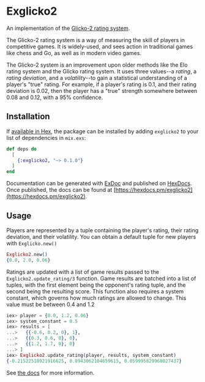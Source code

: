 # Exglicko2

An implementation of the [Glicko-2 rating system](https://en.wikipedia.org/wiki/Glicko_rating_system).

The Glicko-2 rating system is a way of measuring the skill of players in competitive games.
It is widely-used, and sees action in traditional games like chess and Go,
as well as in modern video games.

The Glicko-2 system is an improvement upon older methods like the Elo rating system and the Glicko rating system.
It uses three values--a *rating*, a *rating deviation*, and a *volatility*--to gain a statistical understanding of a player's "true" rating.
For example, if a player's rating is 0.1, and their rating deviation is 0.02,
then the player has a "true" strength somewhere between 0.08 and 0.12, with a 95% confidence.

## Installation

If [available in Hex](https://hex.pm/docs/publish), the package can be installed
by adding `exglicko2` to your list of dependencies in `mix.exs`:

```elixir
def deps do
  [
    {:exglicko2, "~> 0.1.0"}
  ]
end
```

Documentation can be generated with [ExDoc](https://github.com/elixir-lang/ex_doc)
and published on [HexDocs](https://hexdocs.pm). Once published, the docs can
be found at [https://hexdocs.pm/exglicko2](https://hexdocs.pm/exglicko2).

## Usage

Players are represented by a tuple containing the player's rating, their rating deviation, and their volatility.
You can obtain a default tuple for new players with `Exglicko.new()`

```elixir
Exglicko2.new()
{0.0, 2.0, 0.06}
```

Ratings are updated with a list of game results passed to the `Exglicko2.update_rating/3` function.
Game results are batched into a list of tuples, with the first element being the opponent's rating tuple,
and the second being the resulting score.
This function also requires a system constant, which governs how much ratings are allowed to change.
This value must be between 0.4 and 1.2

```elixir
iex> player = {0.0, 1.2, 0.06}
iex> system_constant = 0.5
iex> results = [
...>   {{-0.6, 0.2, 0}, 1},
...>   {{0.3, 0.6, 0}, 0},
...>   {{1.2, 1.7, 0}, 0}
...> ]
iex> Exglicko2.update_rating(player, results, system_constant)
{-0.21522518921916625, 0.8943062104659615, 0.059995829968027437}
```

See [the docs](https://hexdocs.pm/exglicko2) for more information.
